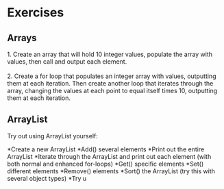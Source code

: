 <h1>Exercises</h1>  
<h2>Arrays</h2>
1. Create an array that will hold 10 integer values, populate the array with values, then call and output each element.
<br> 
<br>
2. Create a for loop that populates an integer array with values, outputting them at each iteration.
   Then create another loop that iterates through the array, changing the values at each point to equal itself times 10, outputting them at each iteration.
<br>
<h2>ArrayList</h2>
Try out using ArrayList yourself:

*Create a new ArrayList
*Add() several elements
*Print out the entire ArrayList
*Iterate through the ArrayList and print out each element (with both normal and enhanced for-loops)
*Get() specific elements
*Set() different elements
*Remove() elements
*Sort() the ArrayList (try this with several object types)
*Try u
